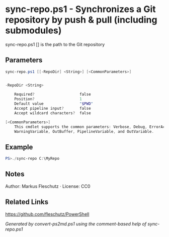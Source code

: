 # sync-repo.ps1 - Synchronizes a Git repository by push & pull (including submodules)

sync-repo.ps1 [<RepoDir>]
<RepoDir> is the path to the Git repository

## Parameters
```powershell
sync-repo.ps1 [[-RepoDir] <String>] [<CommonParameters>]


-RepoDir <String>
    
    Required?                    false
    Position?                    1
    Default value                "$PWD"
    Accept pipeline input?       false
    Accept wildcard characters?  false

[<CommonParameters>]
    This cmdlet supports the common parameters: Verbose, Debug, ErrorAction, ErrorVariable, WarningAction, 
    WarningVariable, OutBuffer, PipelineVariable, and OutVariable.
```

## Example
```powershell
PS>./sync-repo C:\MyRepo
```


## Notes
Author: Markus Fleschutz · License: CC0

## Related Links
https://github.com/fleschutz/PowerShell

*Generated by convert-ps2md.ps1 using the comment-based help of sync-repo.ps1*
